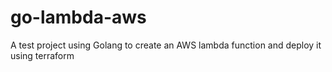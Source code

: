 # go-lambda-aws
 A test project using Golang to create an AWS lambda function and deploy it using terraform
